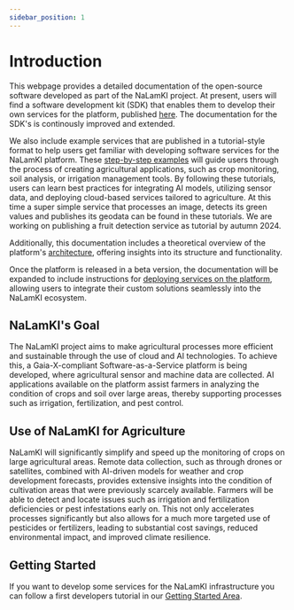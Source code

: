 ```yaml
---
sidebar_position: 1
---
```


# Introduction

This webpage provides a detailed documentation of the open-source software developed as part of the NaLamKI project. At present, users will find a software development kit (SDK) that enables them to develop their own services for the platform, published [here](https://github.com/NaLamKI/SDK). The documentation for the SDK's is continously improved and extended. 

We also include example services that are published in a tutorial-style format to help users get familiar with developing software services for the NaLamKI platform. These [step-by-step examples](./getting-started/starterkit.md) will guide users through the process of creating agricultural applications, such as crop monitoring, soil analysis, or irrigation management tools. By following these tutorials, users can learn best practices for integrating AI models, utilizing sensor data, and deploying cloud-based services tailored to agriculture. At this time a super simple service that processes an image, detects its green values and publishes its geodata can be found in these tutorials. We are working on publishing a fruit detection service as tutorial by autumn 2024.

Additionally, this documentation includes a theoretical overview of the platform's [architecture](./architecture/dashboard.md), offering insights into its structure and functionality. 

Once the platform is released in a beta version, the documentation will be expanded to include instructions for [deploying services on the platform](./deployment/overview.md), allowing users to integrate their custom solutions seamlessly into the NaLamKI ecosystem.

## NaLamKI's Goal

The NaLamKI project aims to make agricultural processes more efficient and sustainable through the use of cloud and AI technologies. To achieve this, a Gaia-X-compliant Software-as-a-Service platform is being developed, where agricultural sensor and machine data are collected. AI applications available on the platform assist farmers in analyzing the condition of crops and soil over large areas, thereby supporting processes such as irrigation, fertilization, and pest control.


## Use of NaLamKI for Agriculture

NaLamKI will significantly simplify and speed up the monitoring of crops on large agricultural areas. Remote data collection, such as through drones or satellites, combined with AI-driven models for weather and crop development forecasts, provides extensive insights into the condition of cultivation areas that were previously scarcely available. Farmers will be able to detect and locate issues such as irrigation and fertilization deficiencies or pest infestations early on. This not only accelerates processes significantly but also allows for a much more targeted use of pesticides or fertilizers, leading to substantial cost savings, reduced environmental impact, and improved climate resilience.

## Getting Started

If you want to develop some services for the NaLamKI infrastructure you can follow a first developers tutorial in our [Getting Started Area](./getting-started/starterkit.md).
